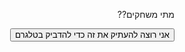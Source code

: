 <p dir="rtl" id="koteret_sgg">מתי משחקים??</p>
<p dir="rtl" id="sfira_leahor"></p>
<button onclick="copySfiraLeahor()" style="float: right;">אני רוצה להעתיק את זה כדי להדביק בטלגרם</button>


<script>
// Set the date we're counting down to
var countDownDate = new Date("Oct 17, 2020 20:00:00").getTime();

// Update the count down every 1 second
var x = setInterval(function() {

  // Get today's date and time
  var now = new Date().getTime();

  // Find the distance between now and the count down date
  var distance = countDownDate - now;

  // Time calculations for days, hours, minutes and seconds
  var days = Math.floor(distance / (1000 * 60 * 60 * 24));
  var hours = Math.floor((distance % (1000 * 60 * 60 * 24)) / (1000 * 60 * 60));
  var minutes = Math.floor((distance % (1000 * 60 * 60)) / (1000 * 60));
  var seconds = Math.floor((distance % (1000 * 60)) / 1000);

  // Display the result in the element with id="sfira_leahor"
  var sfira = "עוד " + days + " ימים, " + hours + " שעות, " + minutes + " דקות ו" + seconds + " שניות, אבל מי סופר? ";
  document.getElementById("sfira_leahor").innerHTML = sfira.replace("2 ימים", "יומיים").replace("2 שעות", "שעתיים").replace("1 ימים", "יום").replace("1 שעות", "שעה").replace("1 דקות", "דקה");

  // If the count down is finished, write some text
  if (distance < 0) {
    clearInterval(x);
    document.getElementById("sfira_leahor").innerHTML = "אללה משחקים";
  }
}, 1000);

function copyTextToClipboard(text) {
  var textArea = document.createElement("textarea");

  //
  // *** This styling is an extra step which is likely not required. ***
  //
  // Why is it here? To ensure:
  // 1. the element is able to have focus and selection.
  // 2. if element was to flash render it has minimal visual impact.
  // 3. less flakyness with selection and copying which **might** occur if
  //    the textarea element is not visible.
  //
  // The likelihood is the element won't even render, not even a
  // flash, so some of these are just precautions. However in
  // Internet Explorer the element is visible whilst the popup
  // box asking the user for permission for the web page to
  // copy to the clipboard.
  //

  // Place in top-left corner of screen regardless of scroll position.
  textArea.style.position = 'fixed';
  textArea.style.top = 0;
  textArea.style.left = 0;

  // Ensure it has a small width and height. Setting to 1px / 1em
  // doesn't work as this gives a negative w/h on some browsers.
  textArea.style.width = '2em';
  textArea.style.height = '2em';

  // We don't need padding, reducing the size if it does flash render.
  textArea.style.padding = 0;

  // Clean up any borders.
  textArea.style.border = 'none';
  textArea.style.outline = 'none';
  textArea.style.boxShadow = 'none';

  // Avoid flash of white box if rendered for any reason.
  textArea.style.background = 'transparent';


  textArea.value = text;

  document.body.appendChild(textArea);
  textArea.focus();
  textArea.select();

  try {
    var successful = document.execCommand('copy');
    var msg = successful ? 'successful' : 'unsuccessful';
    console.log('Copying text command was ' + msg);
  } catch (err) {
    console.log('Oops, unable to copy');
  }

  document.body.removeChild(textArea);
}

function copySfiraLeahor() {
  /* Get the text field */
  var copyText = document.getElementById("sfira_leahor");

  copyTextToClipboard(copyText.innerHTML);
}
</script>
